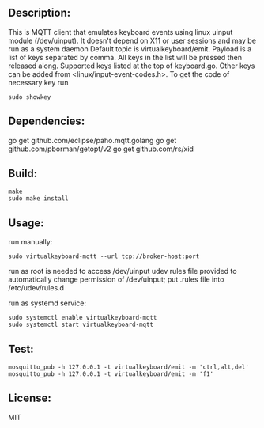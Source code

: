 ## Description:
This is MQTT client that emulates keyboard events using linux uinput module (/dev/uinput).
It doesn't depend on X11 or user sessions and may be run as a system daemon
Default topic is virtualkeyboard/emit. Payload is a list of keys separated by comma. All keys in the list will be pressed then released along.
Supported keys listed at the top of keyboard.go. Other keys can be added from <linux/input-event-codes.h>. To get the code of necessary key run
```
sudo showkey
```

## Dependencies:
go get github.com/eclipse/paho.mqtt.golang
go get github.com/pborman/getopt/v2
go get github.com/rs/xid

## Build:
```
make
sudo make install
```

## Usage:
run manually:
```
sudo virtualkeyboard-mqtt --url tcp://broker-host:port
```
run as root is needed to access /dev/uinput
udev rules file provided to automatically change permission of /dev/uinput; put .rules file into /etc/udev/rules.d

run as systemd service:
```
sudo systemctl enable virtualkeyboard-mqtt
sudo systemctl start virtualkeyboard-mqtt
```

## Test:
```
mosquitto_pub -h 127.0.0.1 -t virtualkeyboard/emit -m 'ctrl,alt,del'
mosquitto_pub -h 127.0.0.1 -t virtualkeyboard/emit -m 'f1'
```
## License:
MIT
